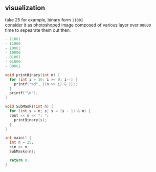 ## visualization 

take 25 for example, binary form `11001` <br>
consider it as photoshoped image composed of various layer over `00000` <br>
time to sepearate them out then. 
```js
- 11001
- 11000
- 10001
- 10000
- 01001
- 01000
- 00001
```


```cpp
void printBinary(int n) {
  for (int i = 10; i >= 0; i--) {
    printf("%d", ((n >> i) & 1));
  }
  printf("\n");
}

void SubMasks(int n) {
  for (int s = n; s; s = (s - 1) & n) {
  cout << s << ": ";
    printBinary(s);
  }
}

int main() {
  int n = 25;
  cin >> n;
  SubMasks(n);

  return 0;
}
```

